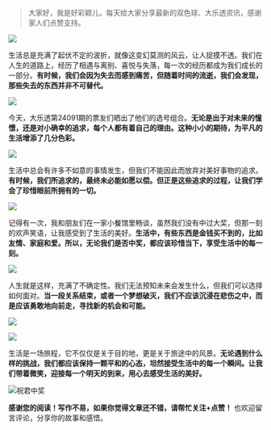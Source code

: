 > 大家好，我是好彩颖儿，每天给大家分享最新的双色球、大乐透资讯，感谢家人们点赞支持。

![](https://cdn.jsdelivr.net/gh/wangwenjie1314/PicCDN/2024-7-12/1720763627240-image.png)


生活总是充满了起伏不定的波折，就像这变幻莫测的风云，让人捉摸不透。我们在人生的道路上，经历了相遇与离别、喜悦与失落，每一次的经历都成为我们成长的一部分。**有时候，我们会因为失去而感到痛苦，但随着时间的流逝，我们会发现，那些失去的东西并非不可替代。**

![](https://cdn.jsdelivr.net/gh/wangwenjie1314/PicCDN/2024-8-7/1722993241626-image.png)


今天，大乐透第24091期的票友们晒出了他们的选号组合。**无论是出于对未来的憧憬，还是对小确幸的追求，每个人都有着自己的理由。这种小小的期待，为平凡的生活增添了几分色彩。**

![](https://cdn.jsdelivr.net/gh/wangwenjie1314/PicCDN/2024-8-7/1722993248705-image.png)


生活中总会有许多不如意的事情发生，但我们不能因此而放弃对美好事物的追求。**有时候，我们所追求的，最终未必能如愿以偿。但正是这些追求的过程，让我们学会了珍惜眼前所拥有的一切。**

![](https://cdn.jsdelivr.net/gh/wangwenjie1314/PicCDN/2024-8-7/1722993254322-image.png)


记得有一次，我和朋友们在一家小餐馆里畅谈，虽然我们没有中过大奖，但那一刻的欢声笑语，让我感受到了生活的美好。**生活中，有些东西是金钱买不到的，比如友情、家庭和爱。所以，无论我们是否中奖，都应该珍惜当下，享受生活中的每一刻。**


![](https://cdn.jsdelivr.net/gh/wangwenjie1314/PicCDN/2024-8-7/1722993268737-image.png)


人生就是这样，充满了不确定性。我们无法预知未来会发生什么，但我们可以选择如何面对。**当一段关系结束，或者一个梦想破灭，我们不应该沉浸在悲伤之中，而是应该勇敢地向前走，寻找新的机会和可能。**


![](https://cdn.jsdelivr.net/gh/wangwenjie1314/PicCDN/2024-8-7/1722993279380-image.png)


![](https://cdn.jsdelivr.net/gh/wangwenjie1314/PicCDN/2024-8-7/1722993292687-image.png)


生活是一场旅程，它不仅仅是关于目的地，更是关于旅途中的风景。**无论遇到什么样的挑战，我们都应该保持一颗平和的心态，坦然接受生活中的每一个瞬间。让我们带着微笑，迎接每一个明天的到来，用心去感受生活的美好。**


![祝君中奖](https://cdn.jsdelivr.net/gh/wangwenjie1314/PicCDN/2024-8-7/1722993313980-image.png)


**感谢您的阅读！写作不易，如果你觉得文章还不错，请帮忙关注+点赞！** 也欢迎留言评论，分享你的故事和感悟。